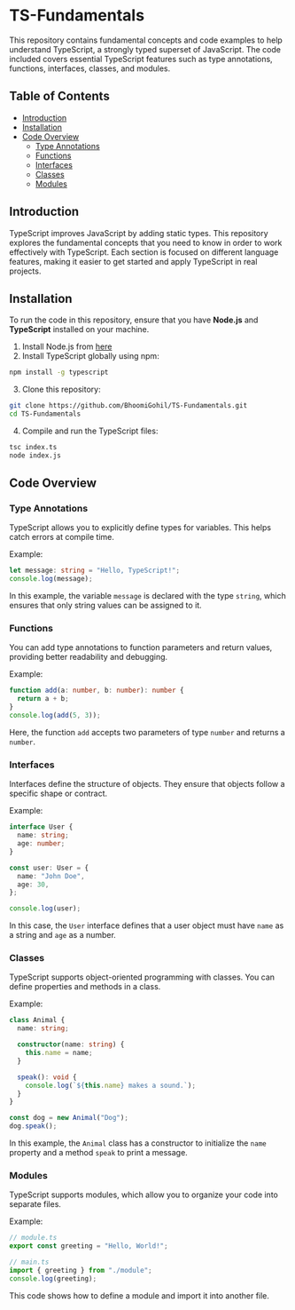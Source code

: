 # TS-Fundamentals

This repository contains fundamental concepts and code examples to help understand TypeScript, a strongly typed superset of JavaScript. The code included covers essential TypeScript features such as type annotations, functions, interfaces, classes, and modules.

## Table of Contents

- [Introduction](#introduction)
- [Installation](#installation)
- [Code Overview](#code-overview)
  - [Type Annotations](#type-annotations)
  - [Functions](#functions)
  - [Interfaces](#interfaces)
  - [Classes](#classes)
  - [Modules](#modules)

## Introduction

TypeScript improves JavaScript by adding static types. This repository explores the fundamental concepts that you need to know in order to work effectively with TypeScript. Each section is focused on different language features, making it easier to get started and apply TypeScript in real projects.

## Installation

To run the code in this repository, ensure that you have **Node.js** and **TypeScript** installed on your machine.

1. Install Node.js from [here](https://nodejs.org/)
2. Install TypeScript globally using npm:

```bash
npm install -g typescript
```

3. Clone this repository:

```bash
git clone https://github.com/BhoomiGohil/TS-Fundamentals.git
cd TS-Fundamentals
```

4. Compile and run the TypeScript files:

```bash
tsc index.ts
node index.js
```

## Code Overview

### Type Annotations

TypeScript allows you to explicitly define types for variables. This helps catch errors at compile time.

Example:

```typescript
let message: string = "Hello, TypeScript!";
console.log(message);
```

In this example, the variable `message` is declared with the type `string`, which ensures that only string values can be assigned to it.

### Functions

You can add type annotations to function parameters and return values, providing better readability and debugging.

Example:

```typescript
function add(a: number, b: number): number {
  return a + b;
}
console.log(add(5, 3));
```

Here, the function `add` accepts two parameters of type `number` and returns a `number`.

### Interfaces

Interfaces define the structure of objects. They ensure that objects follow a specific shape or contract.

Example:

```typescript
interface User {
  name: string;
  age: number;
}

const user: User = {
  name: "John Doe",
  age: 30,
};

console.log(user);
```

In this case, the `User` interface defines that a user object must have `name` as a string and `age` as a number.

### Classes

TypeScript supports object-oriented programming with classes. You can define properties and methods in a class.

Example:

```typescript
class Animal {
  name: string;

  constructor(name: string) {
    this.name = name;
  }

  speak(): void {
    console.log(`${this.name} makes a sound.`);
  }
}

const dog = new Animal("Dog");
dog.speak();
```

In this example, the `Animal` class has a constructor to initialize the `name` property and a method `speak` to print a message.

### Modules

TypeScript supports modules, which allow you to organize your code into separate files.

Example:

```typescript
// module.ts
export const greeting = "Hello, World!";

// main.ts
import { greeting } from "./module";
console.log(greeting);
```

This code shows how to define a module and import it into another file.
